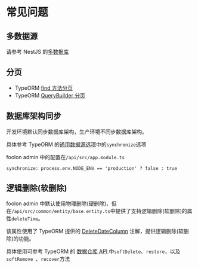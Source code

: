 # 常见问题

## 多数据源

请参考 NestJS 的[多数据库](https://nest.nodejs.cn/techniques/database#%E5%A4%9A%E4%B8%AA%E6%95%B0%E6%8D%AE%E5%BA%93)

## 分页

- TypeORM [find 方法分页](https://www.typeorm.org/find-options#%E5%9F%BA%E6%9C%AC%E9%80%89%E9%A1%B9)
- TypeORM [QueryBuilder 分页](https://www.typeorm.org/select-query-builder#%E4%BD%BF%E7%94%A8%E5%88%86%E9%A1%B5)

## 数据库架构同步

开发环境默认同步数据库架构，生产环境不同步数据库架构。

具体参考 TypeORM 的[通用数据源选项](https://www.typeorm.org/data-source-options#%E9%80%9A%E7%94%A8%E6%95%B0%E6%8D%AE%E6%BA%90%E9%80%89%E9%A1%B9)中的`synchronize`选项

foolon admin 中的配置在`/api/src/app.module.ts`

```typescript:line-numbers=35
synchronize: process.env.NODE_ENV == 'production' ? false : true
```

## 逻辑删除(软删除)

foolon admin 中默认使用物理删除(硬删除)，但在`/api/src/common/entity/base.entity.ts`中提供了支持逻辑删除(软删除)的属性`deleteTime`。

该属性使用了 TypeORM 提供的 [DeleteDateColumn](https://www.typeorm.org/entities#%E7%89%B9%E6%AE%8A%E5%88%97) 注解，提供逻辑删除(软删除)的功能。

具体使用可参考 TypeORM 的 [数据仓库 API ](https://www.typeorm.org/repository-api)中`softDelete`、`restore`，以及`softRemove `、`recover`方法
